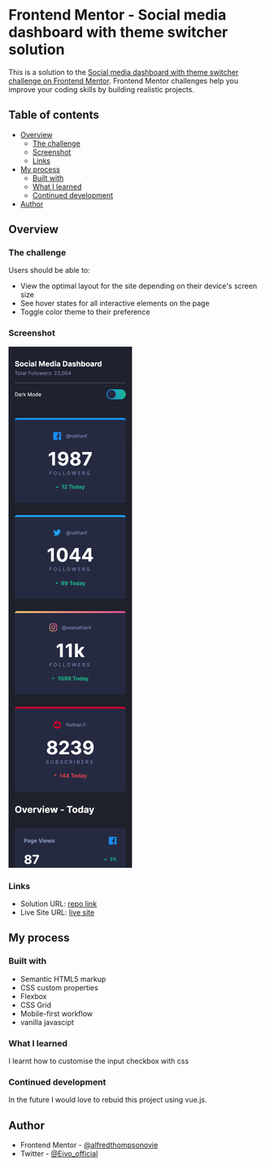 # Frontend Mentor - Social media dashboard with theme switcher solution

This is a solution to the [Social media dashboard with theme switcher challenge on Frontend Mentor](https://www.frontendmentor.io/challenges/social-media-dashboard-with-theme-switcher-6oY8ozp_H). Frontend Mentor challenges help you improve your coding skills by building realistic projects. 

## Table of contents

- [Overview](#overview)
  - [The challenge](#the-challenge)
  - [Screenshot](#screenshot)
  - [Links](#links)
- [My process](#my-process)
  - [Built with](#built-with)
  - [What I learned](#what-i-learned)
  - [Continued development](#continued-development)
- [Author](#author)



## Overview

### The challenge

Users should be able to:

- View the optimal layout for the site depending on their device's screen size
- See hover states for all interactive elements on the page
- Toggle color theme to their preference

### Screenshot

![mobile preview](./screen-shot.png)


### Links

- Solution URL: [repo link](https://github.com/alfredthompsonOvie/social-media-dashboard-with-theme-switcher)
- Live Site URL: [live site](https://eivo-social-media-dashboard-with-theme-switcher.netlify.app)

## My process

### Built with

- Semantic HTML5 markup
- CSS custom properties
- Flexbox
- CSS Grid
- Mobile-first workflow
- vanilla javascipt

### What I learned

I learnt how to customise the input checkbox with css


### Continued development

In the future I would love to rebuid this project using vue.js. 

## Author


- Frontend Mentor - [@alfredthompsonovie](https://www.frontendmentor.io/profile/alfredthompsonOvie)
- Twitter - [@Eivo_official](https://www.twitter.com/Eivo_official)

